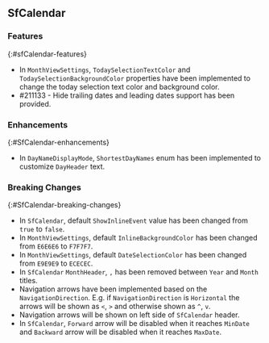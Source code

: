 ## SfCalendar

### Features
{:#sfCalendar-features}

* In `MonthViewSettings`, `TodaySelectionTextColor` and `TodaySelectionBackgroundColor` properties have been implemented to change the today selection text color and background color.
* \#211133 - Hide trailing dates and leading dates support has been provided.

### Enhancements
{:#SfCalendar-enhancements}

* In `DayNameDisplayMode`, `ShortestDayNames` enum has been implemented to customize `DayHeader` text.

### Breaking Changes
{:#SfCalendar-breaking-changes}

* In `SfCalendar`, default `ShowInlineEvent` value has been changed from `true` to `false`.
* In `MonthViewSettings`, default `InlineBackgroundColor` has been changed from `E6E6E6` to `F7F7F7`.
* In `MonthViewSettings`, default `DateSelectionColor` has been changed from `E9E9E9` to `ECECEC`.
* In `SfCalendar` `MonthHeader`, `,` has been removed between `Year` and `Month` titles.
* Navigation arrows have been implemented based on the `NavigationDirection`. E.g.  if `NavigationDirection` is `Horizontal` the arrows will be shown as `<`, `>` and otherwise shown as `^`, `v`.
* Navigation arrows will be shown on left side of `SfCalendar` header.
* In `SfCalendar`, `Forward` arrow will be disabled when it reaches `MinDate` and `Backward` arrow will be disabled when it reaches `MaxDate`.
